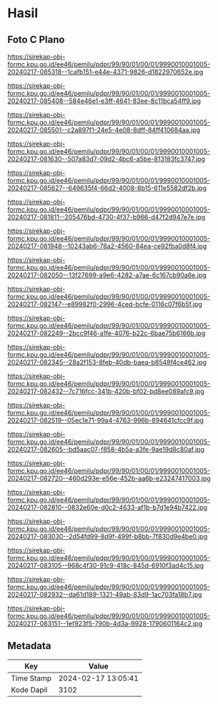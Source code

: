 # Hasil

## Foto C Plano

https://sirekap-obj-formc.kpu.go.id/ee46/pemilu/pdpr/99/90/01/00/01/9990010001005-20240217-085318--1cafb151-e44e-4371-9826-d1822970652e.jpg

https://sirekap-obj-formc.kpu.go.id/ee46/pemilu/pdpr/99/90/01/00/01/9990010001005-20240217-085408--584e46e1-e3ff-4641-83ee-8c11bca54ff9.jpg

https://sirekap-obj-formc.kpu.go.id/ee46/pemilu/pdpr/99/90/01/00/01/9990010001005-20240217-085501--c2a897f1-24e5-4e08-8dff-84ff410684aa.jpg

https://sirekap-obj-formc.kpu.go.id/ee46/pemilu/pdpr/99/90/01/00/01/9990010001005-20240217-081630--507a83d7-09d2-4bc6-a5be-813183fc3747.jpg

https://sirekap-obj-formc.kpu.go.id/ee46/pemilu/pdpr/99/90/01/00/01/9990010001005-20240217-085627--649635f4-66d2-4008-8b15-611e5582df2b.jpg

https://sirekap-obj-formc.kpu.go.id/ee46/pemilu/pdpr/99/90/01/00/01/9990010001005-20240217-081811--205476bd-4730-4f37-b966-d47f2d947e7e.jpg

https://sirekap-obj-formc.kpu.go.id/ee46/pemilu/pdpr/99/90/01/00/01/9990010001005-20240217-081948--10243ab6-78a2-4560-84ea-ce92fba0d8f4.jpg

https://sirekap-obj-formc.kpu.go.id/ee46/pemilu/pdpr/99/90/01/00/01/9990010001005-20240217-082050--13f27699-a9e6-4282-a7ae-6c167cb90a6e.jpg

https://sirekap-obj-formc.kpu.go.id/ee46/pemilu/pdpr/99/90/01/00/01/9990010001005-20240217-082147--e89982f0-2996-4ced-bcfe-0116c07f6b5f.jpg

https://sirekap-obj-formc.kpu.go.id/ee46/pemilu/pdpr/99/90/01/00/01/9990010001005-20240217-082249--2bcc9f46-a1fe-4076-b22c-6bae75b6166b.jpg

https://sirekap-obj-formc.kpu.go.id/ee46/pemilu/pdpr/99/90/01/00/01/9990010001005-20240217-082345--28a2f153-8feb-40db-baea-b8548f4ce462.jpg

https://sirekap-obj-formc.kpu.go.id/ee46/pemilu/pdpr/99/90/01/00/01/9990010001005-20240217-082432--7c716fcc-341b-420b-bf02-bd8ee089afc9.jpg

https://sirekap-obj-formc.kpu.go.id/ee46/pemilu/pdpr/99/90/01/00/01/9990010001005-20240217-082519--05ec1e71-99a4-4763-996b-894641cfcc9f.jpg

https://sirekap-obj-formc.kpu.go.id/ee46/pemilu/pdpr/99/90/01/00/01/9990010001005-20240217-082605--bd5aac07-f858-4b5a-a3fe-9ae19d8c80af.jpg

https://sirekap-obj-formc.kpu.go.id/ee46/pemilu/pdpr/99/90/01/00/01/9990010001005-20240217-082720--460d293e-e56e-452b-aa6b-e23247417003.jpg

https://sirekap-obj-formc.kpu.go.id/ee46/pemilu/pdpr/99/90/01/00/01/9990010001005-20240217-082810--0832e60e-d0c2-4633-af1b-b7d1e94b7422.jpg

https://sirekap-obj-formc.kpu.go.id/ee46/pemilu/pdpr/99/90/01/00/01/9990010001005-20240217-083030--2d54fd99-8d9f-499f-b8bb-7f830d9e4be0.jpg

https://sirekap-obj-formc.kpu.go.id/ee46/pemilu/pdpr/99/90/01/00/01/9990010001005-20240217-083105--968c4f30-91c9-418c-845d-6910f3ad4c15.jpg

https://sirekap-obj-formc.kpu.go.id/ee46/pemilu/pdpr/99/90/01/00/01/9990010001005-20240217-082932--da61d189-1321-49ab-83d9-1ac703fa18b7.jpg

https://sirekap-obj-formc.kpu.go.id/ee46/pemilu/pdpr/99/90/01/00/01/9990010001005-20240217-083151--1ef923f5-790b-4d3a-9928-1790601164c2.jpg


## Metadata

| Key        | Value               |
| ---------- | ------------------- |
| Time Stamp | 2024-02-17 13:05:41 |
| Kode Dapil | 3102                |



